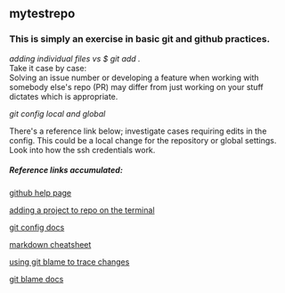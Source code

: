 ## mytestrepo
### This is simply an exercise in basic git and github practices.

*adding individual files vs $ git add .*  
  Take it case by case:  
  Solving an issue number or developing a feature when working with somebody
  else's repo (PR) may differ from just working on your stuff dictates which is
  appropriate.

*git config local and global*  

  There's a reference link below; investigate cases requiring edits in the config.
  This could be a local change for the repository or global settings.
  Look into how the ssh credentials work. 


##### Reference links accumulated:

[github help page](https://help.github.com/ "Github Help")   

[adding a project to repo on the terminal](https://help.github.com/articles/adding-an-existing-project-to-github-using-the-command-line/ "adding-an-existing-project-to-github-using-the-command-line")

[git config docs](https://git-scm.com/docs/git-config "git-config")

[markdown cheatsheet][1]

[using git blame to trace changes](https://help.github.com/articles/using-git-blame-to-trace-changes-in-a-file/ )

[git blame docs](https://git-scm.com/docs/git-blame)

[1]: https://github.com/adam-p/markdown-here/wiki/Markdown-Cheatsheet
